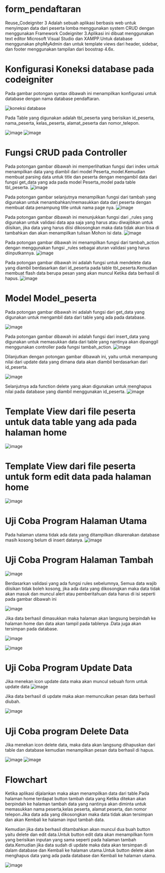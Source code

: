 
# form_pendaftaran

Reuse_Codeigniter 3 Adalah sebuah aplikasi berbasis web untuk menyimpan data dari peserta lomba menggunakan system CRUD dengan menggunakan Framework Codeigniter 3.Aplikasi ini dibuat menggunakan text editor Microsoft Visual Studio dan XAMPP.Untuk database menggunakan phpMyAdmin dan untuk template views dari header, sidebar, dan footer menggunakan tampilan dari boostrap 4.6x.


# Konfigurasi Koneksi database pada codeigniter


Pada gambar potongan syntax dibawah ini menampilkan konfigurasi untuk database dengan nama database pendaftaran.

![koneksi database](https://user-images.githubusercontent.com/62431769/177008738-d37c0dca-6be2-4d95-a01f-752a3b5f0293.png)

Pada Table yang digunakan adalah tbl_peserta yang berisikan id_peserta, nama_peserta, kelas_peserta, alamat_peserta dan nomor_telepon.

![image](https://user-images.githubusercontent.com/62431769/177008749-0ffbc9df-0430-4af4-a055-0d95d1476831.png)
![image](https://user-images.githubusercontent.com/62431769/177008759-d31da058-18e3-47b6-b4ac-9d4c17e611c8.png)





# Fungsi CRUD pada Controller


Pada potongan gambar dibawah ini memperlihatkan fungsi dari index untuk menampilkan data yang diambil dari model Peserta_model.Kemudian membuat parsing data untuk title dan peserta dengan mengambil data dari fungsi get_data yang ada pada model Peserta_model pada table tbl_peserta.
![image](https://user-images.githubusercontent.com/62431769/177008764-a7f0e779-870a-42f4-a822-3afd0a52c927.png)


Pada potongan gambar selanjutnya menampilkan fungsi dari tambah yang digunakan untuk menambahkan/memasukkan data dari peserta dengan membuat data penampung title untuk nama page nya.
![image](https://user-images.githubusercontent.com/62431769/177008776-31db016c-df60-4385-a934-7e9663e906f8.png)


Pada potongan gambar dibawah ini menunjukkan fungsi dari _rules yang digunakan untuk validasi data apa saja yang harus atau diwajibkan untuk diisikan, jika data yang harus diisi dikosongkan maka data tidak akan bisa di tambahkan dan akan menampilkan tulisan Mohon isi data.
![image](https://user-images.githubusercontent.com/62431769/177008781-19b90718-5aca-4382-9adc-13e474070cd0.png)


Pada potongan gambar dibawah ini menampilkan fungsi dari tambah_action dengan menggunakan fungsi _rules sebagai aturan validasi yang harus diinputkannya.
![image](https://user-images.githubusercontent.com/62431769/177008794-5af56c15-adfa-4800-8a10-a7b0f8f88d16.png)


Pada potongan gambar dibawah ini adalah fungsi untuk mendelete data yang diambil berdasarkan dari id_peserta pada table tbl_peserta.Kemudian membuat flash data berupa pesan yang akan muncul Ketika data berhasil di hapus.
![image](https://user-images.githubusercontent.com/62431769/177008799-e159e88b-437a-44f8-af35-b5adb4d13259.png)



# Model Model_peserta

Pada potongan gambar dibawah ini adalah fungsi dari get_data yang digunakan untuk mengambil data dari table yang ada pada database.

![image](https://user-images.githubusercontent.com/62431769/177008801-6acf7355-788b-45df-8e84-3c2b455d109d.png)


Pada potongan gambar dibawah ini adalah fungsi dari insert_data yang digunakan untuk memasukkan data dari table yang nantinya akan dipanggil menggunakan controller pada fungsi tambah_action.
![image](https://user-images.githubusercontent.com/62431769/177008808-c9156261-59c6-423b-bc2e-3c356e0cd887.png)


Dilanjutkan dengan potongan gambar dibawah ini, yaitu untuk menampung nilai dari update data yang dimana data akan diambil berdasarkan dari id_peserta.

![image](https://user-images.githubusercontent.com/62431769/177008815-fe78e22b-6888-4d8d-a946-001818a573de.png)


Selanjutnya ada function delete yang akan digunakan untuk menghapus nilai pada database yang diambil menggunakan id_peserta.
![image](https://user-images.githubusercontent.com/62431769/177008817-a6757fa2-5a27-4338-b930-dfa692038508.png)




# Template View dari file peserta untuk data table yang ada pada halaman home

![image](https://user-images.githubusercontent.com/62431769/177008825-825146c5-153d-48e7-84d4-2c2e56dab7f9.png)



# Template View dari file peserta untuk form edit data pada halaman home

![image](https://user-images.githubusercontent.com/62431769/177008828-c6a2d7c9-e21a-4c4c-8d9f-6d14881c3dfb.png)





# Uji Coba Program Halaman Utama

Pada halaman utama tidak ada data yang ditampilkan dikarenakan database masih kosong belum di insert datanya.
![image](https://user-images.githubusercontent.com/62431769/177008834-23f9b7d4-f8ac-4c20-b2a3-c849ae27e433.png)




# Uji Coba Program Halaman Tambah

![image](https://user-images.githubusercontent.com/62431769/177008839-9006dcd6-a09a-4699-9eb5-9a9ebee6660c.png)


Berdasarkan validasi yang ada fungsi rules sebelumnya, Semua data wajib diisikan tidak boleh kosong, jika ada data yang dikosongkan maka data tidak akan masuk dan muncul alert atau pemberitahuan data harus di isi seperti pada gambar dibawah ini

![image](https://user-images.githubusercontent.com/62431769/177008843-ef57778e-7990-4a6b-94c2-cf48597956b6.png)


Jika data berhasil dimasukkan maka halaman akan langsung berpindah ke halaman home dan data akan tampil pada tablenya .Data juga akan tersimpan pada database.

![image](https://user-images.githubusercontent.com/62431769/177008846-63768e04-8186-4cd0-89ed-663a2c7fa4b3.png)

![image](https://user-images.githubusercontent.com/62431769/177008851-e6e88884-0772-43f0-8ff7-3007f74eb1ad.png)



# Uji Coba Program Update Data

Jika menekan icon update data maka akan muncul sebuah form untuk update data
![image](https://user-images.githubusercontent.com/62431769/177008855-865bb525-e2e0-41a5-b9cb-0503809a59fc.png)


Jika data berhasil di update maka akan memunculkan pesan data berhasil diubah.

![image](https://user-images.githubusercontent.com/62431769/177008859-d91f3d71-de3f-4f17-8e2d-b45c86355307.png)



# Uji Coba program Delete Data

Jika menekan icon delete data, maka data akan langsung dihapuskan dari table dan database kemudian menampilkan pesan data berhasil di hapus.

![image](https://user-images.githubusercontent.com/62431769/177008861-04ed7cdd-029e-4a9d-a26a-f40c90abc848.png)
![image](https://user-images.githubusercontent.com/62431769/177008868-14955435-9d1f-430e-a1a7-981ad7f8d0f7.png)




# Flowchart

Ketika aplikasi dijalankan maka akan menampilkan data dari table.Pada halaman home terdapat button tambah data yang Ketika ditekan akan berpindah ke halaman tambah data yang nantinya akan diminta untuk memasukkan nama peserta,kelas peserta, alamat peserta, dan nomor telepon.Jika data ada yang dikosongkan maka data tidak akan tersimpan dan akan Kembali ke halaman input tambah data.

Kemudian jika data berhasil ditambahkan akan muncul dua buah button yaitu delete dan edit data.Untuk button edit data akan menampilkan form yang berisikan inputan yang sama seperti pada halaman tambah data.Kemudian jika data sudah di update maka data akan tersimpan di dalam database dan Kembali ke halaman utama.Untuk button delete akan menghapus data yang ada pada database dan Kembali ke halaman utama.

![image](https://user-images.githubusercontent.com/62431769/177008875-72f0f618-42f3-4d06-aa5f-ed57083e07c8.png)


